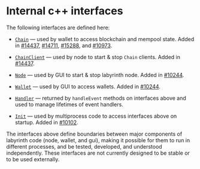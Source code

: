 # Internal c++ interfaces

The following interfaces are defined here:

* [`Chain`](chain.h) — used by wallet to access blockchain and mempool state. Added in [#14437](https://github.com/labyrinth/labyrinth/pull/14437), [#14711](https://github.com/labyrinth/labyrinth/pull/14711), [#15288](https://github.com/labyrinth/labyrinth/pull/15288), and [#10973](https://github.com/labyrinth/labyrinth/pull/10973).

* [`ChainClient`](chain.h) — used by node to start & stop `Chain` clients. Added in [#14437](https://github.com/labyrinth/labyrinth/pull/14437).

* [`Node`](node.h) — used by GUI to start & stop labyrinth node. Added in [#10244](https://github.com/labyrinth/labyrinth/pull/10244).

* [`Wallet`](wallet.h) — used by GUI to access wallets. Added in [#10244](https://github.com/labyrinth/labyrinth/pull/10244).

* [`Handler`](handler.h) — returned by `handleEvent` methods on interfaces above and used to manage lifetimes of event handlers.

* [`Init`](init.h) — used by multiprocess code to access interfaces above on startup. Added in [#10102](https://github.com/labyrinth/labyrinth/pull/10102).

The interfaces above define boundaries between major components of labyrinth code (node, wallet, and gui), making it possible for them to run in different processes, and be tested, developed, and understood independently. These interfaces are not currently designed to be stable or to be used externally.
